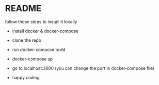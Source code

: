 # README

follow these steps to install it locally

* install docker & docker-compose

* clone the repo

* run docker-compose build

* docker-compose up

* go to localhost:3000 (you can change the port in docker-compose file)

* happy coding

